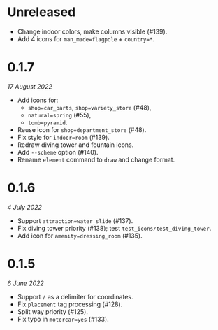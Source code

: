 # Unreleased

- Change indoor colors, make columns visible (#139).
- Add 4 icons for `man_made=flagpole` + `country=*`.

# 0.1.7

_17 August 2022_

- Add icons for:
  - `shop=car_parts`, `shop=variety_store` (#48),
  - `natural=spring` (#55),
  - `tomb=pyramid`.
- Reuse icon for `shop=department_store` (#48).
- Fix style for `indoor=room` (#139).
- Redraw diving tower and fountain icons.
- Add `--scheme` option (#140).
- Rename `element` command to `draw` and change format.

# 0.1.6

_4 July 2022_

- Support `attraction=water_slide` (#137).
- Fix diving tower priority (#138); test `test_icons/test_diving_tower`.
- Add icon for `amenity=dressing_room` (#135).

# 0.1.5

_6 June 2022_

- Support `/` as a delimiter for coordinates.
- Fix `placement` tag processing (#128).
- Split way priority (#125).
- Fix typo in `motorcar=yes` (#133).